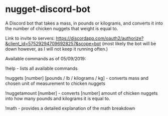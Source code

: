 # nugget-discord-bot
A Discord bot that takes a mass, in pounds or kilograms, and converts it into the number of chicken nuggets that weight is equal to.

Link to invite to servers: https://discordapp.com/oauth2/authorize?&client_id=575292947096928257&scope=bot (most likely the bot will be down however, as I will not keep it running often.)

Available commands as of 05/09/2019:

!help - lists all available commands

!nuggets [number] [pounds / lb / kilograms / kg] - converts mass and chosen unit of measurement to chicken nuggets

!nuggetamount [number] - converts [number] amount of chicken nuggets into how many pounds and kilograms it is equal to.

!math - provides a detailed explanation of the math breakdown
